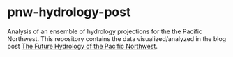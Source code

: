 # pnw-hydrology-post
Analysis of an ensemble of hydrology projections for the the Pacific Northwest. This repository contains the data visualized/analyzed in the blog post [The Future Hydrology of the Pacific Northwest](https://inletlabs.com/2019/03/29/pnw_hydrology.html).
